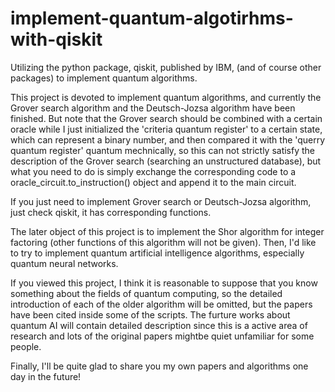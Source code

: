 # implement-quantum-algotirhms-with-qiskit
Utilizing the python package, qiskit, published by IBM, (and of course other packages) to implement quantum algorithms.

This project is devoted to implement quantum algorithms, and currently the Grover search algorithm and the Deutsch-Jozsa algorithm have been finished. But note that the Grover search should be combined with a certain oracle while I just initialized the 'criteria quantum register' to a certain state, which can represent a binary number, and then compared it with the 'querry quantum register' quantum mechnically, so this can not strictly satisfy the description of the Grover search (searching an unstructured database), but what you need to do is simply exchange the corresponding code to a oracle_circuit.to_instruction() object and append it to the main circuit.

If you just need to implement Grover search or Deutsch-Jozsa algorithm, just check qiskit, it has corresponding functions.

The later object of this project is to implement the Shor algorithm for integer factoring (other functions of this algorithm will not be given). Then, I'd like to try to implement quantum artificial intelligence algorithms, especially quantum neural networks.

If you viewed this project, I think it is reasonable to suppose that you know something about the fields of quantum computing, so the detailed introduction of each of the older algorithm will be omitted, but the papers have been cited inside some of the scripts. The furture works about quantum AI will contain detailed description since this is a active area of research and lots of the original papers mightbe quiet unfamiliar for some people.

Finally, I'll be quite glad to share you my own papers and algorithms one day in the future!
